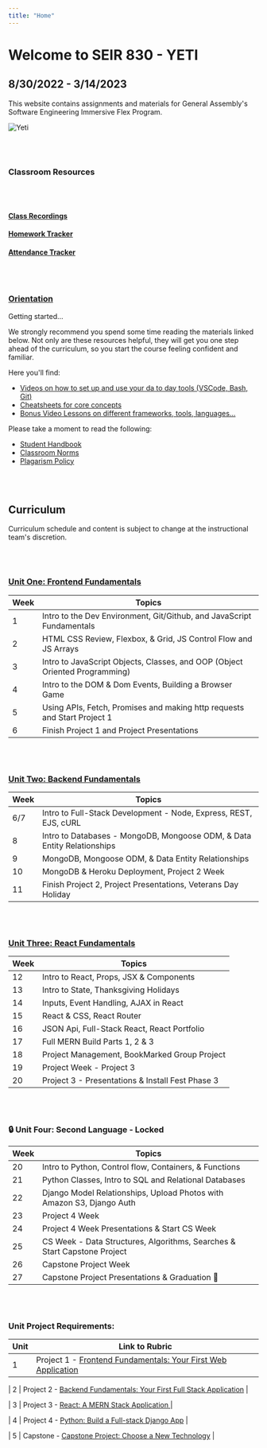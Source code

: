 ```yaml
---
title: "Home"
---
```


# Welcome to SEIR 830 - YETI  
## 8/30/2022 - 3/14/2023

This website contains assignments and materials for General Assembly's Software Engineering Immersive Flex Program.

![Yeti](https://metro.co.uk/wp-content/uploads/2014/03/wpid-yetipicture_450x300.jpg?quality=90&strip=all&zoom=1&resize=450%2C300)

<br>
<br>

### Classroom Resources

<br>
<br>

#### [Class Recordings](https://docs.google.com/spreadsheets/d/1TPJZVFidiyuOw9K4jwnamBWgItsZrE8oqaGQhm61dlU/edit?usp=sharing)

#### [Homework Tracker](https://docs.google.com/spreadsheets/d/1vXV8V2Qg-CAbrc5AFfEJpjMP6sQlW_dBgI1sNx3cSWg/edit?usp=sharing)

#### [Attendance Tracker](https://docs.google.com/spreadsheets/d/1vXV8V2Qg-CAbrc5AFfEJpjMP6sQlW_dBgI1sNx3cSWg/edit?usp=sharing)

<br>
<br>

### [Orientation](https://git.generalassemb.ly/AlexMerced/orientation)

Getting started...

We strongly recommend you spend some time reading the materials linked below. Not only are these resources helpful, they will get you one step ahead of the curriculum, so you start the course feeling confident and familiar. 

Here you'll find:

  - [Videos on how to set up and use your da to day tools (VSCode, Bash, Git)](https://gist.github.com/AlexMercedCoder/a5450f70426294a994660d4d0b5c3936#intro)
  - [Cheatsheets for core concepts](https://git.generalassemb.ly/AlexMerced/orientation/blob/master/cheatsheet/readme.md#cheatsheets)
  - [Bonus Video Lessons on different frameworks, tools, languages...](https://git.generalassemb.ly/AlexMerced/orientation/blob/master/cheatsheet/readme.md#cheatsheets)

  Please take a moment to read the following: 
  - [Student Handbook ](https://git.generalassemb.ly/AlexMerced/orientation/blob/master/handbook.md)
  - [Classroom Norms](https://git.generalassemb.ly/AlexMerced/orientation/blob/master/norms.md)
  - [Plagarism Policy](https://git.generalassemb.ly/AlexMerced/orientation/blob/master/handbook.md#plagiarism-policy)
 

<br>
<br>


## Curriculum
Curriculum schedule and content is subject to change at the instructional team's discretion.

<br>
<br>

### [Unit One: Frontend Fundamentals](/frontend-fundamentals)

| Week | Topics                                                                      |
| ---- | --------------------------------------------------------------------------- |
| 1    | Intro to the Dev Environment, Git/Github, and JavaScript Fundamentals       |
| 2    | HTML CSS Review, Flexbox, & Grid, JS Control Flow and JS Arrays             |
| 3    | Intro to JavaScript Objects, Classes, and OOP (Object Oriented Programming) |
| 4    | Intro to the DOM & Dom Events, Building a Browser Game                      |
| 5    | Using APIs, Fetch, Promises and making http requests and Start Project 1    |
| 6    | Finish Project 1 and Project Presentations                                  |

<br>
<br>

### [Unit Two: Backend Fundamentals](/backend-fundamentals)

<!-- ### 🔒 Unit Two: Backend Fundamentals - **Locked** -->

| Week  | Topics                                                                      |
| ----- | --------------------------------------------------------------------------- |
| 6/7   | Intro to Full-Stack Development - Node, Express, REST, EJS, cURL            |
| 8     | Intro to Databases - MongoDB, Mongoose ODM, & Data Entity Relationships
| 9     | MongoDB, Mongoose ODM, & Data Entity Relationships                          |
| 10    | MongoDB & Heroku Deployment, Project 2 Week                                 |
| 11    | Finish Project 2, Project Presentations, Veterans Day Holiday               |


<br>
<br>

### [Unit Three: React Fundamentals](/react-fundamentals)

<!-- ### 🔒 Unit Three: React Fundamentals - **Locked** -->

| Week  | Topics                                                                 |
| ----  | ---------------------------------------------------------------------- |
| 12    | Intro to React, Props, JSX & Components                                |
| 13    | Intro to State,  Thanksgiving Holidays                                 |
| 14    | Inputs, Event Handling, AJAX in React                                  |
| 15    | React & CSS, React Router                                              |
| 16    | JSON Api, Full-Stack React, React Portfolio                            |
| 17    | Full MERN Build Parts 1, 2 & 3                                         |
| 18    | Project Management, BookMarked Group Project                           |
| 19    | Project Week - Project 3                                               |
| 20    | Project 3 - Presentations & Install Fest Phase 3                       |

<br>
<br>

<!-- ### [Unit Four: Second Language](/second-language) -->

### 🔒 Unit Four: Second Language - **Locked**

| Week | Topics                                                                              |
| ---- | ----------------------------------------------------------------------------------- |
| 20   | Intro to Python, Control flow, Containers, & Functions                              |
| 21   | Python Classes, Intro to SQL and Relational Databases                               |
| 22   | Django Model Relationships, Upload Photos with Amazon S3, Django Auth               |
| 23   | Project 4 Week                                                                      |
| 24   | Project 4 Week Presentations & Start CS Week                                        |
| 25   | CS Week - Data Structures, Algorithms, Searches  &  Start Capstone Project          |
| 26   | Capstone Project Week                                                               |
| 27   | Capstone Project Presentations & Graduation 🎉                                      |

<br>
<br>

### Unit Project Requirements:
| Unit | Link to Rubric                                                              |
| ---- | --------------------------------------------------------------------------- |
| 1    | Project 1 - [Frontend Fundamentals: Your First Web Application](/unit-projects/unit-one-project-requirements-portfolio/) |
<!-- /unit-projects/unit-one-project-requirements-portfolio/ -->
| 2    | Project 2 - [Backend Fundamentals: Your First Full Stack Application](/unit-projects/unit-two-project-requirements) |
<!-- /unit-projects/unit-two-project-requirements -->
| 3    | Project 3 - [React: A MERN Stack Application ](#)  |
<!-- /unit-projects/unit-three-project-requirements -->
| 4    | Project 4 - [Python: Build a Full-stack Django App](#) |
<!-- /unit-projects/unit-four-project-requirements-1 -->
| 5    | Capstone - [Capstone Project: Choose a New Technology](#)     |
<!-- /unit-projects/capstone-project-requirements -->


<br>
<br>
